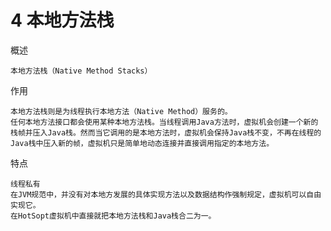 

# 4 本地方法栈

概述

    本地方法栈（Native Method Stacks）

作用　

    本地方法栈则是为线程执行本地方法（Native Method）服务的。
    任何本地方法接口都会使用某种本地方法栈。当线程调用Java方法时，虚拟机会创建一个新的栈帧并压入Java栈。然而当它调用的是本地方法时，虚拟机会保持Java栈不变，不再在线程的Java栈中压入新的帧，虚拟机只是简单地动态连接并直接调用指定的本地方法。
    
特点
    
    线程私有
    在JVM规范中，并没有对本地方发展的具体实现方法以及数据结构作强制规定，虚拟机可以自由实现它。
    在HotSopt虚拟机中直接就把本地方法栈和Java栈合二为一。

